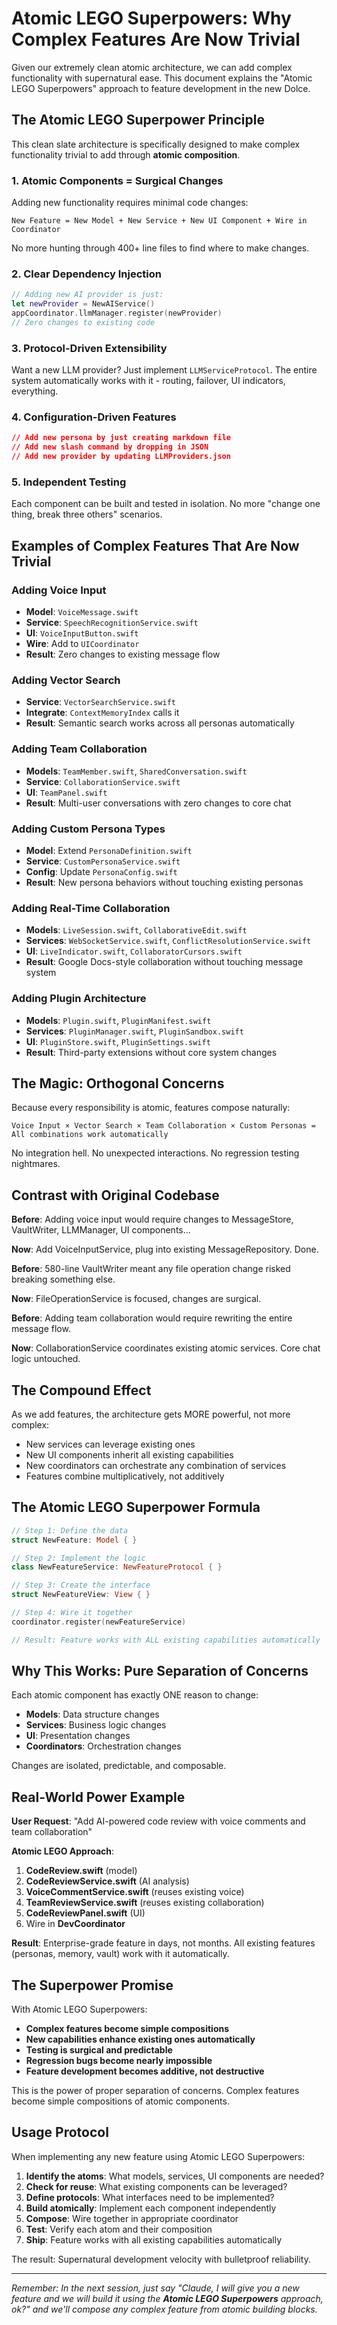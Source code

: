 # Atomic LEGO Superpowers: Why Complex Features Are Now Trivial

Given our extremely clean atomic architecture, we can add complex functionality with supernatural ease. This document explains the "Atomic LEGO Superpowers" approach to feature development in the new Dolce.

## The Atomic LEGO Superpower Principle

This clean slate architecture is specifically designed to make complex functionality trivial to add through **atomic composition**.

### 1. **Atomic Components = Surgical Changes**
Adding new functionality requires minimal code changes:
```
New Feature = New Model + New Service + New UI Component + Wire in Coordinator
```
No more hunting through 400+ line files to find where to make changes.

### 2. **Clear Dependency Injection**
```swift
// Adding new AI provider is just:
let newProvider = NewAIService()
appCoordinator.llmManager.register(newProvider)
// Zero changes to existing code
```

### 3. **Protocol-Driven Extensibility**
Want a new LLM provider? Just implement `LLMServiceProtocol`. The entire system automatically works with it - routing, failover, UI indicators, everything.

### 4. **Configuration-Driven Features**
```json
// Add new persona by just creating markdown file
// Add new slash command by dropping in JSON
// Add new provider by updating LLMProviders.json
```

### 5. **Independent Testing**
Each component can be built and tested in isolation. No more "change one thing, break three others" scenarios.

## Examples of Complex Features That Are Now Trivial

### Adding Voice Input
- **Model**: `VoiceMessage.swift` 
- **Service**: `SpeechRecognitionService.swift`
- **UI**: `VoiceInputButton.swift`
- **Wire**: Add to `UICoordinator`
- **Result**: Zero changes to existing message flow

### Adding Vector Search
- **Service**: `VectorSearchService.swift` 
- **Integrate**: `ContextMemoryIndex` calls it
- **Result**: Semantic search works across all personas automatically

### Adding Team Collaboration
- **Models**: `TeamMember.swift`, `SharedConversation.swift`
- **Service**: `CollaborationService.swift`
- **UI**: `TeamPanel.swift`
- **Result**: Multi-user conversations with zero changes to core chat

### Adding Custom Persona Types
- **Model**: Extend `PersonaDefinition.swift`
- **Service**: `CustomPersonaService.swift`
- **Config**: Update `PersonaConfig.swift`
- **Result**: New persona behaviors without touching existing personas

### Adding Real-Time Collaboration
- **Models**: `LiveSession.swift`, `CollaborativeEdit.swift`
- **Services**: `WebSocketService.swift`, `ConflictResolutionService.swift`
- **UI**: `LiveIndicator.swift`, `CollaboratorCursors.swift`
- **Result**: Google Docs-style collaboration without touching message system

### Adding Plugin Architecture
- **Models**: `Plugin.swift`, `PluginManifest.swift`
- **Services**: `PluginManager.swift`, `PluginSandbox.swift`
- **UI**: `PluginStore.swift`, `PluginSettings.swift`
- **Result**: Third-party extensions without core system changes

## The Magic: Orthogonal Concerns

Because every responsibility is atomic, features compose naturally:

```
Voice Input × Vector Search × Team Collaboration × Custom Personas = 
All combinations work automatically
```

No integration hell. No unexpected interactions. No regression testing nightmares.

## Contrast with Original Codebase

**Before**: Adding voice input would require changes to MessageStore, VaultWriter, LLMManager, UI components...

**Now**: Add VoiceInputService, plug into existing MessageRepository. Done.

**Before**: 580-line VaultWriter meant any file operation change risked breaking something else.

**Now**: FileOperationService is focused, changes are surgical.

**Before**: Adding team collaboration would require rewriting the entire message flow.

**Now**: CollaborationService coordinates existing atomic services. Core chat logic untouched.

## The Compound Effect

As we add features, the architecture gets MORE powerful, not more complex:
- New services can leverage existing ones
- New UI components inherit all existing capabilities  
- New coordinators can orchestrate any combination of services
- Features combine multiplicatively, not additively

## The Atomic LEGO Superpower Formula

```swift
// Step 1: Define the data
struct NewFeature: Model { }

// Step 2: Implement the logic  
class NewFeatureService: NewFeatureProtocol { }

// Step 3: Create the interface
struct NewFeatureView: View { }

// Step 4: Wire it together
coordinator.register(newFeatureService)

// Result: Feature works with ALL existing capabilities automatically
```

## Why This Works: Pure Separation of Concerns

Each atomic component has exactly ONE reason to change:
- **Models**: Data structure changes
- **Services**: Business logic changes  
- **UI**: Presentation changes
- **Coordinators**: Orchestration changes

Changes are isolated, predictable, and composable.

## Real-World Power Example

**User Request**: "Add AI-powered code review with voice comments and team collaboration"

**Atomic LEGO Approach**:
1. **CodeReview.swift** (model)
2. **CodeReviewService.swift** (AI analysis) 
3. **VoiceCommentService.swift** (reuses existing voice)
4. **TeamReviewService.swift** (reuses existing collaboration)
5. **CodeReviewPanel.swift** (UI)
6. Wire in **DevCoordinator**

**Result**: Enterprise-grade feature in days, not months. All existing features (personas, memory, vault) work with it automatically.

## The Superpower Promise

With Atomic LEGO Superpowers:
- **Complex features become simple compositions**
- **New capabilities enhance existing ones automatically**  
- **Testing is surgical and predictable**
- **Regression bugs become nearly impossible**
- **Feature development becomes additive, not destructive**

This is the power of proper separation of concerns. Complex features become simple compositions of atomic components.

## Usage Protocol

When implementing any new feature using Atomic LEGO Superpowers:

1. **Identify the atoms**: What models, services, UI components are needed?
2. **Check for reuse**: What existing components can be leveraged?  
3. **Define protocols**: What interfaces need to be implemented?
4. **Build atomically**: Implement each component independently
5. **Compose**: Wire together in appropriate coordinator
6. **Test**: Verify each atom and their composition
7. **Ship**: Feature works with all existing capabilities automatically

The result: Supernatural development velocity with bulletproof reliability.

---

*Remember: In the next session, just say "Claude, I will give you a new feature and we will build it using the **Atomic LEGO Superpowers** approach, ok?" and we'll compose any complex feature from atomic building blocks.*